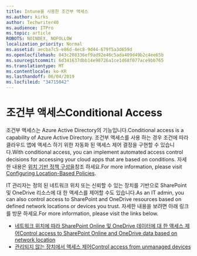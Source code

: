 ```yaml
---
title: Intune을 사용한 조건부 액세스
ms.author: kirks
author: Techwriter40
ms.audience: ITPro
ms.topic: article
ROBOTS: NOINDEX, NOFOLLOW
localization_priority: Normal
ms.assetid: aecba7c5-e86d-4ec8-9d44-679f5a3d659d
ms.openlocfilehash: 043c208336ef9ad92e46c5ada409d49b2c4ee65b
ms.sourcegitcommit: 6d341637dbb14e90726a1ce1d68f077ace9bb765
ms.translationtype: MT
ms.contentlocale: ko-KR
ms.lasthandoff: 06/04/2019
ms.locfileid: "34715042"
---
```

# <a name="conditional-access"></a><span data-ttu-id="a5d60-102">조건부 액세스</span><span class="sxs-lookup"><span data-stu-id="a5d60-102">Conditional Access</span></span>

<p><span data-ttu-id="a5d60-103">조건부 액세스는 Azure Active Directory의 기능입니다.</span><span class="sxs-lookup"><span data-stu-id="a5d60-103">Conditional access is a capability of Azure Active Directory.</span></span> <span data-ttu-id="a5d60-104">조건부 액세스를 사용 하는 경우 조건에 따라 클라우드 앱에 액세스 하기 위한 자동화 된 액세스 제어 결정을 구현할 수 있습니다.</span><span class="sxs-lookup"><span data-stu-id="a5d60-104">With conditional access, you can implement automated access control decisions for accessing your cloud apps that are based on conditions.</span></span> <span data-ttu-id="a5d60-105">자세한 내용은 <a href="https://docs.microsoft.com/en-us/azure/active-directory/conditional-access/overview">위치 기반 정책 구성을</a>참조 하세요.</span><span class="sxs-lookup"><span data-stu-id="a5d60-105">For more information, please visit <a href="https://docs.microsoft.com/en-us/azure/active-directory/conditional-access/overview">Configuring Location-Based Policies</a>.</span></span></p> <p><span data-ttu-id="a5d60-106">IT 관리자는 정의 된 네트워크 위치 또는 신뢰할 수 있는 장치를 기반으로 SharePoint 및 OneDrive 리소스에 대 한 액세스를 제어할 수도 있습니다.</span><span class="sxs-lookup"><span data-stu-id="a5d60-106">As an IT admin, you can also control access to SharePoint and OneDrive resources based on defined network locations or devices you trust.</span></span> <span data-ttu-id="a5d60-107">자세한 내용을 보려면 아래 링크를 방문 하세요.</span><span class="sxs-lookup"><span data-stu-id="a5d60-107">For more information, please visit the links below.</span></span></p> <ul> <li><span data-ttu-id="a5d60-108"><a href="https://docs.microsoft.com/en-us/sharepoint/control-access-based-on-network-location">네트워크 위치에 따라 SharePoint Online 및 OneDrive 데이터에 대 한 액세스 제어</a></span><span class="sxs-lookup"><span data-stu-id="a5d60-108"><a href="https://docs.microsoft.com/en-us/sharepoint/control-access-based-on-network-location">Control access to SharePoint Online and OneDrive data based on network location</a></span></span></li> <li><span data-ttu-id="a5d60-109"><a href="https://docs.microsoft.com/en-us/sharepoint/control-access-from-unmanaged-devices">관리되지 않는 장치에서 액세스 제어</a></span><span class="sxs-lookup"><span data-stu-id="a5d60-109"><a href="https://docs.microsoft.com/en-us/sharepoint/control-access-from-unmanaged-devices">Control access from unmanaged devices</a></span></span></li> </ul>

